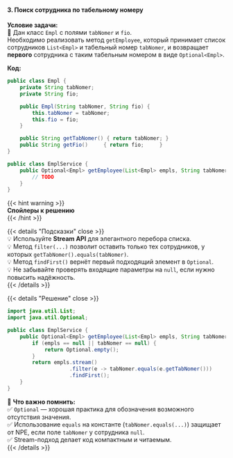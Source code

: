 #### 3. Поиск сотрудника по табельному номеру

**Условие задачи:**  
📌 Дан класс `Empl` с полями `tabNomer` и `fio`.  
Необходимо реализовать метод `getEmployee`, который принимает список сотрудников `List<Empl>` и табельный номер `tabNomer`, и возвращает **первого** сотрудника с таким табельным номером в виде `Optional<Empl>`.

**Код:**

```java
public class Empl {
    private String tabNomer;
    private String fio;

    public Empl(String tabNomer, String fio) {
        this.tabNomer = tabNomer;
        this.fio = fio;
    }

    public String getTabNomer() { return tabNomer; }
    public String getFio()     { return fio;     }
}

public class EmplService {
    public Optional<Empl> getEmployee(List<Empl> empls, String tabNomer) {
        // TODO
    }
}
````

{{< hint warning >}}  
**Спойлеры к решению**  
{{< /hint >}}

{{< details "Подсказки" close >}}  
💡 Используйте **Stream API** для элегантного перебора списка.  
💡 Метод `filter(...)` позволит оставить только тех сотрудников, у которых `getTabNomer().equals(tabNomer)`.  
💡 Метод `findFirst()` вернёт первый подходящий элемент в `Optional`.  
💡 Не забывайте проверять входящие параметры на `null`, если нужно повысить надёжность.  
{{< /details >}}

{{< details "Решение" close >}}

```java
import java.util.List;
import java.util.Optional;

public class EmplService {
    public Optional<Empl> getEmployee(List<Empl> empls, String tabNomer) {
        if (empls == null || tabNomer == null) {
            return Optional.empty();
        }
        return empls.stream()
                    .filter(e -> tabNomer.equals(e.getTabNomer()))
                    .findFirst();
    }
}
```

📌 **Что важно помнить:**  
✅ `Optional` — хорошая практика для обозначения возможного отсутствия значения.  
✅ Использование `equals` на константе (`tabNomer.equals(...)`) защищает от NPE, если поле `tabNomer` у сотрудника `null`.  
✅ Stream-подход делает код компактным и читаемым.  
{{< /details >}}